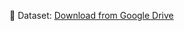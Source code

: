 📂 Dataset: [Download from Google Drive](https://drive.google.com/file/d/1F9_bWL92Tkv4W-ztkesFAPEBjjEXYAMv/view?usp=sharing)
